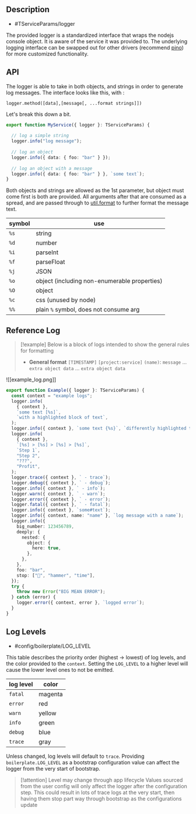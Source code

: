 ## Description

- #TServiceParams/logger

The provided logger is a standardized interface that wraps the nodejs console object. It is aware of the service it was provided to. The underlying logging interface can be swapped out for other drivers (recommend [pino](https://www.npmjs.com/package/pino)) for more customized functionality.

## API

The logger is able to take in both objects, and strings in order to generate log messages. The interface looks like this, with :

`logger.method([data],[message[, ...format strings]])`

Let's break this down a bit.

```typescript
export function MyService({ logger }: TServiceParams) {
  
  // log a simple string
  logger.info("log message");
  
  // log an object
  logger.info({ data: { foo: "bar" } });
  
  // log an object with a message
  logger.info({ data: { foo: "bar" } }, `some text`);
}
```

Both objects and strings are allowed as the 1st parameter, but object must come first is both are provided. All arguments after that are consumed as a spread, and are passed through to [util.format](https://nodejs.org/api/util.html#utilformatformat-args) to further format the message text. 

| symbol | use                                          |
| ------ | -------------------------------------------- |
| `%s`   | string                                       |
| `%d`   | number                                       |
| `%i`   | parseInt                                     |
| `%f`   | parseFloat                                   |
| `%j`   | JSON                                         |
| `%o`   | object (including non-enumerable properties) |
| `%O`   | object                                       |
| `%c`   | css (unused by node)                         |
| `%%`   | plain `%` symbol, does not consume arg       |
## Reference Log

> [!example] Below is a block of logs intended to show the general rules for formatting
> 
> - **General format**
> `[TIMESTAMP]`  `[project:service]` `(name)`: `message`
>   ... `extra object data`
  >   ... `extra object data`

![[example_log.png]]

```typescript
export function Example({ logger }: TServiceParams) {
  const context = "example logs";
  logger.info(
    { context },
    `some text [%s]`,
    `with a highlighted block of text`,
  );
  logger.info({ context }, `some text {%s}`, `differently highlighted text`);
  logger.info(
    { context },
    `[%s] > [%s] > [%s] > [%s]`,
    `Step 1`,
    "Step 2",
    "???",
    "Profit",
  );
  logger.trace({ context }, ` - trace`);
  logger.debug({ context }, ` - debug`);
  logger.info({ context }, ` - info`);
  logger.warn({ context }, ` - warn`);
  logger.error({ context }, ` - error`);
  logger.fatal({ context }, ` - fatal`);
  logger.info({ context }, `some#text`);
  logger.info({ context, name: "name" }, `log message with a name`);
  logger.info({
    big_number: 123456789,
    deeply: {
      nested: {
        object: {
          here: true,
        },
      },
    },
    foo: "bar",
    stop: ["🔨", "hammer", "time"],
  });
  try {
    throw new Error("BIG MEAN ERROR");
  } catch (error) {
    logger.error({ context, error }, `logged error`);
  }
}
```

## Log Levels

- #config/boilerplate/LOG_LEVEL

This table describes the priority order (highest -> lowest) of log levels, and the color provided to the `context`. Setting the `LOG_LEVEL` to a higher level will cause the lower level ones to not be emitted.

| log level | color   |
| --------- | ------- |
| `fatal`   | magenta |
| `error`   | red     |
| `warn`    | yellow  |
| `info`    | green   |
| `debug`   | blue    |
| `trace`   | gray    |
Unless changed, log levels will default to `trace`. Providing `boilerplate.LOG_LEVEL` as a bootstrap configuration value can affect the logger from the very start of bootstrap.

> [!attention] Level may change through app lifecycle
> Values sourced from the user config will only affect the logger after the configuration step. This could result in lots of trace logs at the very start, then having them stop part way through bootstrap as the configurations update
